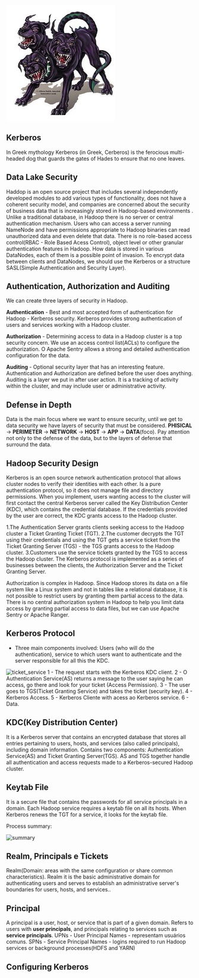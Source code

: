 ![data_lake_security](https://github.com/douglasmitsue/data-lake-security/blob/master/protocolo-kerberos.png)

## Kerberos
In Greek mythology Kerberos (in Greek, Cerberos) is the ferocious multi-headed dog that guards the gates of Hades to ensure that no one leaves.

## Data Lake Security
Haddop is an open source project that includes several independently developed modules to add various types of functionality, does not have a coherent security model, and companies are concerned about the security of business data that is increasingly stored in Hadoop-based environments .
Unlike a traditional database, in Hadoop there is no server or central authentication mechanism. Users who can access a server running NameNode and have permissions appropriate to Hadoop binaries can read unauthorized data and even delete that data. There is no role-based access control(RBAC - Role Based Acess Control), object level or other granular authentication features in Hadoop.
How data is stored in various DataNodes, each of them is a possible point of invasion. 
To encrypt data between clients and DataNodes, we should use the Kerberos or a structure SASL(Simple Authentication and Security Layer).

## Authentication, Authorization and Auditing
We can create three layers of security in Hadoop.

**Authentication** - Best and most accepted form of authentication for Hadoop - Kerberos security.
Kerberos provides strong authentication of users and services working with a Hadoop cluster.

**Authorization** - Determining access to data in a Hadoop cluster is a top security concern. We use an access control list(ACLs) to configure the authorization. 
O Apache Sentry allows a strong and detailed authentication configuration for the data.

**Auditing** - Optional security layer that has an interesting feature. 
Authentication and Authorization are defined before the user does anything.
Auditing is a layer we put in after user action.
It is a tracking of activity within the cluster, and may include user or administrative activity.

## Defense in Depth

Data is the main focus where we want to ensure security, until we get to data security we have layers of security that must be considered.
**PHISICAL** -> **PERIMETER** -> **NETWORK** -> **HOST** -> **APP** -> **DATA**(foco).
Pay attention not only to the defense of the data, but to the layers of defense that surround the data.

## Hadoop Security Design

Kerberos is an open source network authentication protocol that allows cluster nodes to verify their identities with each other. Is a pure authentication protocol, so it does not manage file and directory permissions. When you implement, users wanting access to the cluster will first contact the central Kerberos server called the Key Distribution Center (KDC), which contains the credential database. If the credentials provided by the user are correct, the KDC grants access to the Hadoop cluster.

1.The Authentication Server grants clients seeking access to the Hadoop cluster a Ticket Granting Ticket (TGT). 
2.The customer decrypts the TGT using their credentials and using the TGT gets a service ticket from the Ticket Granting Server (TGS) - the TGS grants access to the Hadoop cluster. 
3.Customers use the service tickets granted by the TGS to access the Hadoop cluster. The Kerberos protocol is implemented as a series of businesses between the clients, the Authorization Server and the Ticket Granting Server.

Authorization is complex in Hadoop. Since Hadoop stores its data on a file system like a Linux system and not in tables like a relational database, it is not possible to restrict users by granting them partial access to the data. There is no central authorization system in Hadoop to help you limit data access by granting partial access to data files, but we can use Apache Sentry or Apache Ranger.

## Kerberos Protocol

* Three main components involved: Users (who will do the authentication), service to which users want to authenticate and the server responsible for all this the KDC.

![ticket_service](https://github.com/douglasmitsue/data-lake-security/commit/16e3f6e708e52644827d019435a9fd3200142a5d)
1 - The request starts with the Kerberos KDC client.
2 - O Authentication Service(AS) returns a message to the user saying he can access, go there and look for your ticket (Access Permission).
3 - The user goes to TGS(Ticket Granting Service) and takes the ticket (security key).
4 - Kerberos Access.
5 - Kerberos Cliente with acess ao Kerberos service.
6 - Data.

## KDC(Key Distribution Center)
It is a Kerberos server that contains an encrypted database that stores all entries pertaining to users, hosts, and services (also called principals), including domain information.
Contains two components: Authentication Service(AS) and Ticket Granting Server(TGS).
AS and TGS together handle all authentication and access requests made to a Kerberos-secured Hadoop cluster.

## Keytab File
It is a secure file that contains the passwords for all service principals in a domain.
Each Hadoop service requires a keytab file on all its hosts.
When Kerberos renews the TGT for a service, it looks for the keytab file.

Process summary:

![summary](https://github.com/douglasmitsue/data-lake-security/commit/16e3f6e708e52644827d019435a9fd3200142a5d)

## Realm, Principals e Tickets
Realm(Domain: areas with the same configuration or share common characteristics).
Realm it is the basic administrative domain for authenticating users and serves to establish an administrative server's boundaries for users, hosts, and services..

## Principal
A principal is a user, host, or service that is part of a given domain.
Refers to users with **user principals**, and principals relating to services such as **service principals**.
UPNs - User Principal Names - representam usuários comuns.
SPNs - Service Principal Names - logins required to run Hadoop services or background processes(HDFS and YARN)


## Configuring Kerberos




